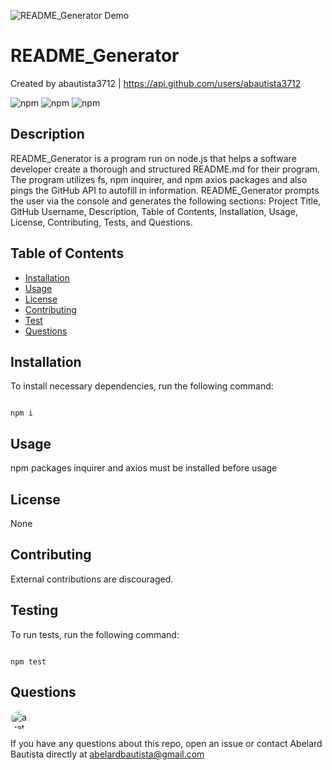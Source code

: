 ![README_Generator Demo](./assets/README_Generator_Demo.gif)
# README_Generator

Created by abautista3712 | https://api.github.com/users/abautista3712

![npm](https://img.shields.io/npm/v/fs) ![npm](https://img.shields.io/npm/v/inquirer) ![npm](https://img.shields.io/npm/v/axios)

## Description

README_Generator is a program run on node.js that helps a software developer create a thorough and structured README.md for their program. The program utilizes fs, npm inquirer, and npm axios packages and also pings the GitHub API to autofill in information. README_Generator prompts the user via the console and generates the following sections: Project Title, GitHub Username, Description, Table of Contents, Installation, Usage, License, Contributing, Tests, and Questions.

## Table of Contents

- [Installation](#installation)
- [Usage](#usage)
- [License](#license)
- [Contributing](#contributing)
- [Test](#tests)
- [Questions](#questions)

## Installation

To install necessary dependencies, run the following command:

```

npm i

```

## Usage

npm packages inquirer and axios must be installed before usage

## License

None

## Contributing

External contributions are discouraged.

## Testing

To run tests, run the following command:

```

npm test

```

## Questions

<img src="https://avatars1.githubusercontent.com/u/58578177?v=4" alt="avatar" style="border-radius: 16px" width="30" />
    
If you have any questions about this repo, open an issue or contact Abelard Bautista directly at abelardbautista@gmail.com

